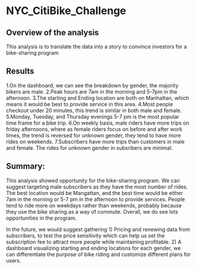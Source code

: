 # NYC_CitiBike_Challenge
## Overview of the analysis
This analysis is to translate the data into a story to convince investors for a bike-sharing program

## Results
1.On the dashboard, we can see the breakdown by gender, the majority bikers are male.
2.Peak hours are 7am in the morning and 5-7pm in the afternoon.
3.The starting and Ending location are both on Manhattan, which means it would be best to provide service in this area.
4.Most people checkout under 20 minutes, this trend is similar in both male and female.
5.Monday, Tuesday, and Thursday evenings 5-7 pm is the most popular time frame for a bike trip.
6.On weekly basis, male riders have more trips on friday afternoons, where as female riders focus on before and after work times, the trend is reversed for unknown gender, they tend to have more rides on weekends.
7.Subscribers have more trips than customers in male and female. The rides for unknown gender in subsribers are minimal.

## Summary: 
This analysis showed opportunity for the bike-sharing program. We can suggest targeting male subscribers as they have the most number of rides. The best location would be Mangattan, and the best time would be either 7am in the morning or 5-7 pm in the afternoon to provide services. People tend to ride more on weekdays rather than weekends, probably because they use the bike sharing as a way of commute. Overall, we do see lots opportunities in the program.

In the future, we would suggest gathering 1) Pricing and renewing data from subscribers, to test the price sensitivity which can help us set the subscription fee to attract more people while maintaining profitable. 2) A dashboard visualizing starting and ending locations for each gender, we can differentiate the purpose of bike riding and customize different plans for users.
